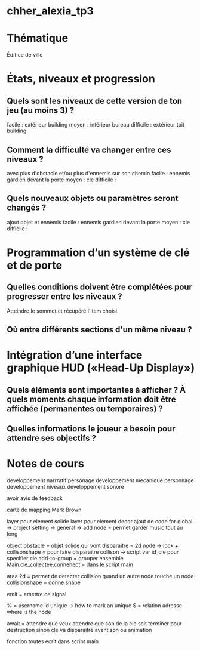 # chher_alexia_tp3

# Thématique 
Édifice de ville

# États, niveaux et progression 
## Quels sont les niveaux de cette version de ton jeu (au moins 3) ? 
facile : extérieur building
moyen : intérieur bureau
difficile : extérieur toit building

## Comment la difficulté va changer entre ces niveaux ? 
avec plus d'obstacle et/ou plus d'ennemis sur son chemin
facile : ennemis gardien devant la porte
moyen : cle 
difficile :

## Quels nouveaux objets ou paramètres seront changés ?
ajout objet et ennemis
facile : ennemis gardien devant la porte
moyen : cle 
difficile : 

# Programmation d’un système de clé et de porte

## Quelles conditions doivent être complétées pour progresser entre les niveaux ? 
Atteindre le sommet et récupéré l'item choisi.

## Où entre différents sections d'un même niveau ?

# Intégration d’une interface graphique HUD («Head-Up Display»)

## Quels éléments sont importantes à afficher ? À quels moments chaque information doit être affichée (permanentes ou temporaires) ?

## Quelles informations le joueur a besoin pour attendre ses objectifs ?


# Notes de cours
developpement narrratif personage
developpement mecanique personnage
developpement niveaux
developpement sonore

avoir avis de feedback

carte de mapping Mark Brown


layer pour element solide
layer pour element decor
ajout de code for global -> project setting  -> general -> add node = permet garder music tout au long

object obstacle = objet solide qui vont disparaitre = 2d node -> lock + collisonshape = pour faire disparaitre collison -> script 
var id_cle pour specifier cle
add-to-group = grouper ensemble 
Main.cle_collectee.connenect = dans le script main 


area 2d = permet de detecter collision quand un autre node touche un node
collisionshape = donne shape

emit = emettre ce signal

% = username id unique -> how to mark an unique 
$ = relation adresse where is the node

await = attendre que 
veux attendre que son de la cle soit terminer pour destruction sinon cle va disparaitre avant son ou animation

fonction toutes ecrit dans script main 

